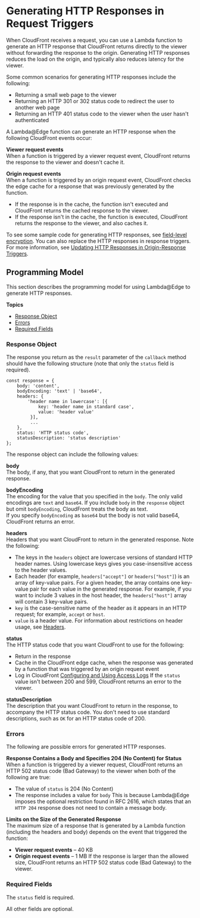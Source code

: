 # Generating HTTP Responses in Request Triggers<a name="lambda-generating-http-responses"></a>

When CloudFront receives a request, you can use a Lambda function to generate an HTTP response that CloudFront returns directly to the viewer without forwarding the response to the origin\. Generating HTTP responses reduces the load on the origin, and typically also reduces latency for the viewer\.

Some common scenarios for generating HTTP responses include the following:
+ Returning a small web page to the viewer
+ Returning an HTTP 301 or 302 status code to redirect the user to another web page
+ Returning an HTTP 401 status code to the viewer when the user hasn't authenticated

A Lambda@Edge function can generate an HTTP response when the following CloudFront events occur:

**Viewer request events**  
When a function is triggered by a viewer request event, CloudFront returns the response to the viewer and doesn't cache it\.

**Origin request events**  
When a function is triggered by an origin request event, CloudFront checks the edge cache for a response that was previously generated by the function\.   
+ If the response is in the cache, the function isn't executed and CloudFront returns the cached response to the viewer\.
+ If the response isn't in the cache, the function is executed, CloudFront returns the response to the viewer, and also caches it\.

To see some sample code for generating HTTP responses, see [ field\-level encryption](http://docs.aws.amazon.com/AmazonCloudFront/latest/DeveloperGuide/lambda-examples.html#lambda-examples-generated-response-examples)\. You can also replace the HTTP responses in response triggers\. For more information, see [Updating HTTP Responses in Origin\-Response Triggers](lambda-updating-http-responses.md)\.

## Programming Model<a name="lambda-generating-http-responses-programming-model"></a>

This section describes the programming model for using Lambda@Edge to generate HTTP responses\.

**Topics**
+ [Response Object](#lambda-generating-http-responses-object)
+ [Errors](#lambda-generating-http-responses-errors)
+ [Required Fields](#lambda-generating-http-responses-required-fields)

### Response Object<a name="lambda-generating-http-responses-object"></a>

The response you return as the `result` parameter of the `callback` method should have the following structure \(note that only the `status` field is required\)\.

```
const response = {
    body: 'content',
    bodyEncoding: 'text' | 'base64',
    headers: {
        'header name in lowercase': [{
            key: 'header name in standard case',
            value: 'header value'
         }],
         ...
    },
    status: 'HTTP status code',
    statusDescription: 'status description'
};
```

The response object can include the following values:

**body**  
The body, if any, that you want CloudFront to return in the generated response\.

**bodyEncoding**  
The encoding for the value that you specified in the `body`\. The only valid encodings are `text` and `base64`\. If you include `body` in the `response` object but omit `bodyEncoding`, CloudFront treats the body as text\.  
If you specify `bodyEncoding` as `base64` but the body is not valid base64, CloudFront returns an error\.

**headers**  
Headers that you want CloudFront to return in the generated response\. Note the following:  
+ The keys in the `headers` object are lowercase versions of standard HTTP header names\. Using lowercase keys gives you case\-insensitive access to the header values\.
+ Each header \(for example, `headers["accept"]` or `headers["host"]`\) is an array of key\-value pairs\. For a given header, the array contains one key\-value pair for each value in the generated response\. For example, if you want to include 3 values in the host header, the `headers["host"]` array will contain 3 key\-value pairs\.
+ `key` is the case\-sensitive name of the header as it appears in an HTTP request; for example, `accept` or `host`\.
+ `value` is a header value\.
For information about restrictions on header usage, see [Headers](lambda-requirements-limits.md#lambda-header-restrictions)\. 

**status**  
The HTTP status code that you want CloudFront to use for the following:  
+ Return in the response
+ Cache in the CloudFront edge cache, when the response was generated by a function that was triggered by an origin request event
+ Log in CloudFront [Configuring and Using Access Logs](AccessLogs.md)
If the `status` value isn't between 200 and 599, CloudFront returns an error to the viewer\.

**statusDescription**  
The description that you want CloudFront to return in the response, to accompany the HTTP status code\. You don't need to use standard descriptions, such as `OK` for an HTTP status code of 200\.

### Errors<a name="lambda-generating-http-responses-errors"></a>

The following are possible errors for generated HTTP responses\.

**Response Contains a Body and Specifies 204 \(No Content\) for Status**  
When a function is triggered by a viewer request, CloudFront returns an HTTP 502 status code \(Bad Gateway\) to the viewer when both of the following are true:  
+ The value of `status` is 204 \(No Content\)
+ The response includes a value for `body`
This is because Lambda@Edge imposes the optional restriction found in RFC 2616, which states that an `HTTP 204` response does not need to contain a message body\.

**Limits on the Size of the Generated Response**  
The maximum size of a response that is generated by a Lambda function \(including the headers and body\) depends on the event that triggered the function:  
+ **Viewer request events** – 40 KB
+ **Origin request events** – 1 MB
If the response is larger than the allowed size, CloudFront returns an HTTP 502 status code \(Bad Gateway\) to the viewer\.

### Required Fields<a name="lambda-generating-http-responses-required-fields"></a>

The `status` field is required\. 

All other fields are optional\.